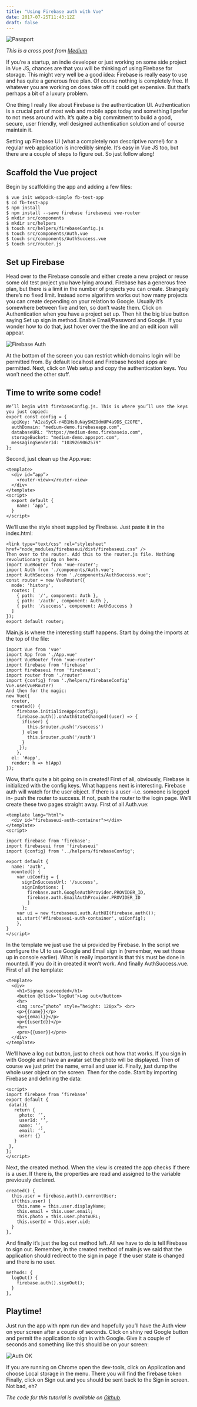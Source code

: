 ```yaml
---
title: "Using Firebase auth with Vue"
date: 2017-07-25T11:43:12Z
draft: false
---
```

![Passport](/passport.png)

_This is a cross post from [Medium](https://medium.com/dailyjs/authenticating-a-vue-js-application-with-firebase-ui-8870a3a5cff8)_

If you’re a startup, an indie developer or just working on some side project in Vue JS, chances are that you will be thinking of using Firebase for storage. This might very well be a good idea: Firebase is really easy to use and has quite a generous free plan. Of course nothing is completely free. If whatever you are working on does take off it could get expensive. But that’s perhaps a bit of a luxury problem.

One thing I really like about Firebase is the authentication UI. Authentication is a crucial part of most web and mobile apps today and something I prefer to not mess around with. It’s quite a big commitment to build a good, secure, user friendly, well designed authentication solution and of course maintain it.

Setting up Firebase UI (what a completely non descriptive name!) for a regular web application is incredibly simple. It’s easy in Vue JS too, but there are a couple of steps to figure out.
So just follow along!

## Scaffold the Vue project
Begin by scaffolding the app and adding a few files:
````
$ vue init webpack-simple fb-test-app
$ cd fb-test-app
$ npm install
$ npm install --save firebase firebaseui vue-router
$ mkdir src/components
$ mkdir src/helpers
$ touch src/helpers/firebaseConfig.js
$ touch src/components/Auth.vue
$ touch src/components/AuthSuccess.vue
$ touch src/router.js
````

## Set up Firebase
Head over to the Firebase console and either create a new project or reuse some old test project you have lying around. Firebase has a generous free plan, but there is a limit in the number of projects you can create. Strangely there’s no fixed limit. Instead some algorithm works out how many projects you can create depending on your relation to Google. Usually it’s somewhere between five and ten, so don’t waste them.
Click on Authentication when you have a project set up. Then hit the big blue button saying Set up sign in method. Enable Email/Password and Google. If you wonder how to do that, just hover over the the line and an edit icon will appear.

![Firebase Auth](/fb-auth.png)

At the bottom of the screen you can restrict which domains login will be permitted from. By default localhost and Firebase hosted apps are permitted.
Next, click on Web setup and copy the authentication keys. You won’t need the other stuff.

## Time to write some code!
````
We’ll begin with firebaseConfig.js. This is where you’ll use the keys you just copied:
export const config = { 
  apiKey: "AIzaSyCX-r4B1Hs8uNaySWZOdmUP4a9DS_C2OFE", 
  authDomain: "medium-demo.firebaseapp.com", 
  databaseURL: "https://medium-demo.firebaseio.com", 
  storageBucket: "medium-demo.appspot.com", 
  messagingSenderId: "1039269062579"
};
````

Second, just clean up the App.vue:

````
<template> 
  <div id=”app”> 
    <router-view></router-view> 
  </div>
</template> 
<script> 
  export default { 
    name: ‘app’, 
  }
</script>
````

We’ll use the style sheet supplied by Firebase. Just paste it in the index.html:

````
<link type="text/css" rel="stylesheet" href="node_modules/firebaseui/dist/firebaseui.css" />
Then over to the router. Add this to the router.js file. Nothing revolutionary going on here.
import VueRouter from 'vue-router';
import Auth from './components/Auth.vue';
import AuthSuccess from './components/AuthSuccess.vue';
const router = new VueRouter({
  mode: 'history',
  routes: [
    { path: '/', component: Auth },
    { path: '/auth', component: Auth },
    { path: '/success', component: AuthSuccess }
  ]
});
export default router;
````

Main.js is where the interesting stuff happens. Start by doing the imports at the top of the file:
````
import Vue from 'vue'
import App from './App.vue'
import VueRouter from 'vue-router'
import firebase from 'firebase'
import firebaseui from 'firebaseui';
import router from './router'
import {config} from './helpers/firebaseConfig'
Vue.use(VueRouter)
And then for the magic:
new Vue({
  router,
  created() {
    firebase.initializeApp(config);
    firebase.auth().onAuthStateChanged((user) => {
      if(user) {
        this.$router.push('/success')
      } else {
        this.$router.push('/auth')
      }
     });
    },
  el: '#app',
  render: h => h(App)
});
````

Wow, that’s quite a bit going on in created! First of all, obviously, Firebase is initialized with the config keys. What happens next is interesting. Firebase auth will watch for the user object. If there is a user -i.e. someone is logged in- push the router to success. If not, push the router to the login page. We’ll create these two pages straight away.
First of all Auth.vue:
````
<template lang="html">
  <div id="firebaseui-auth-container"></div>
</template>
<script>

import firebase from 'firebase';
import firebaseui from 'firebaseui'
import {config} from '../helpers/firebaseConfig';

export default {
  name: 'auth',
  mounted() {
    var uiConfig = {
      signInSuccessUrl: '/success',
      signInOptions: [
        firebase.auth.GoogleAuthProvider.PROVIDER_ID,
        firebase.auth.EmailAuthProvider.PROVIDER_ID
        ]
      };
    var ui = new firebaseui.auth.AuthUI(firebase.auth());
    ui.start('#firebaseui-auth-container', uiConfig);
    },
}
</script>
````

In the template we just use the ui provided by Firebase. In the script we configure the UI to use Google and Email sign in (remember, we set those up in console earlier). What is really important is that this must be done in mounted. If you do it in created it won’t work.
And finally AuthSuccess.vue. First of all the template:

````
<template> 
  <div> 
    <h1>Signup succeeded</h1> 
    <button @click=’logOut’>Log out</button> 
    <hr> 
    <img :src=”photo” style=”height: 120px”> <br> 
    <p>{{name}}</p> 
    <p>{{email}}</p> 
    <p>{{userId}}</p> 
    <hr> 
    <pre>{{user}}</pre> 
  </div>
</template>
````

We’ll have a log out button, just to check out how that works. If you sign in with Google and have an avatar set the photo will be displayed. Then of course we just print the name, email and user id. Finally, just dump the whole user object on the screen.
Then for the code. Start by importing Firebase and defining the data:
````
<script>
import firebase from ‘firebase’
export default {
 data(){
   return {
     photo: ‘’,
     userId: ‘’,
     name: ‘’,
     email: ‘’,
     user: {}
   }
 },
};
</script>
````

Next, the created method. When the view is created the app checks if there is a user. If there is, the properties are read and assigned to the variable previously declared.

````
created() { 
  this.user = firebase.auth().currentUser; 
  if(this.user) { 
    this.name = this.user.displayName; 
    this.email = this.user.email; 
    this.photo = this.user.photoURL; 
    this.userId = this.user.uid; 
  } 
},
````

And finally it’s just the log out method left. All we have to do is tell Firebase to sign out. Remember, in the created method of main.js we said that the application should redirect to the sign in page if the user state is changed and there is no user.

````
methods: { 
  logOut() { 
    firebase.auth().signOut();
  } 
},
````

## Playtime!
Just run the app with npm run dev and hopefully you’ll have the Auth view on your screen after a couple of seconds. Click on shiny red Google button and permit the application to sign in with Google. Give it a couple of seconds and something like this should be on your screen:

![Auth OK](/fb-auth-ok.png)

If you are running on Chrome open the dev-tools, click on Application and choose Local storage in the menu. There you will find the firebase token
Finally, click on Sign out and you should be sent back to the Sign in screen. Not bad, eh?

_The code for this tutorial is available on [Github](https://github.com/hfogelberg/fb-auth-demo)._